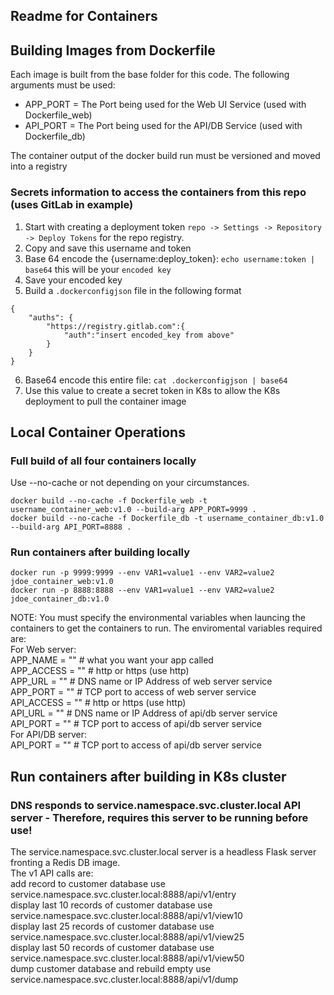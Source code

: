 ## Readme for Containers

## Building Images from Dockerfile

Each image is built from the base folder for this code.  The following arguments must be used:
* APP_PORT = The Port being used for the Web UI Service (used with Dockerfile_web)
* API_PORT = The Port being used for the API/DB Service (used with Dockerfile_db)

The container output of the docker build run must be versioned and moved into a registry

### Secrets information to access the containers from this repo (uses GitLab in example)

1)  Start with creating a deployment token `repo -> Settings -> Repository -> Deploy Tokens` for the  repo registry.
2)  Copy and save this username and token
3)  Base 64 encode the {username:deploy_token}:  `echo username:token | base64` this will be your `encoded key`
4)  Save your encoded key
5)  Build a `.dockerconfigjson` file in the following format

```
{
    "auths": {
        "https://registry.gitlab.com":{
            "auth":"insert encoded_key from above"
    	}
    }
}
```

6)  Base64 encode this entire file: `cat .dockerconfigjson | base64`
7)  Use this value to create a secret token in K8s to allow the K8s deployment to pull the container image

## Local Container Operations

### Full build of all four containers locally

Use --no-cache or not depending on your circumstances.
```  
docker build --no-cache -f Dockerfile_web -t username_container_web:v1.0 --build-arg APP_PORT=9999 .  
docker build --no-cache -f Dockerfile_db -t username_container_db:v1.0 --build-arg API_PORT=8888 .  
```  
  
### Run containers after building locally  
  
```  
docker run -p 9999:9999 --env VAR1=value1 --env VAR2=value2 jdoe_container_web:v1.0  
docker run -p 8888:8888 --env VAR1=value1 --env VAR2=value2 jdoe_container_db:v1.0  
````  
NOTE: You must specify the environmental variables when launcing the containers to get the containers to run. The enviromental variables required are:  
    For Web server:  
        APP_NAME = "" # what you want your app called  
        APP_ACCESS = "" # http or https (use http)  
        APP_URL = "" # DNS name or IP Address of web server service  
        APP_PORT = "" # TCP port to access of web server service  
        API_ACCESS = "" # http or https (use http)  
        API_URL = "" # DNS name or IP Address of api/db server service  
        API_PORT = "" # TCP port to access of api/db server service  
    For API/DB server:  
        API_PORT = "" # TCP port to access of api/db server service  
   
## Run containers after building in K8s cluster  
  
### DNS responds to service.namespace.svc.cluster.local API server - Therefore, requires this server to be running before use!  
The service.namespace.svc.cluster.local server is a headless Flask server fronting a Redis DB image.  
The v1 API calls are:  
    add record to customer database use service.namespace.svc.cluster.local:8888/api/v1/entry  
    display last 10 records of customer database use service.namespace.svc.cluster.local:8888/api/v1/view10  
    display last 25 records of customer database use service.namespace.svc.cluster.local:8888/api/v1/view25  
    display last 50 records of customer database use service.namespace.svc.cluster.local:8888/api/v1/view50  
    dump customer database and rebuild empty use service.namespace.svc.cluster.local:8888/api/v1/dump  

